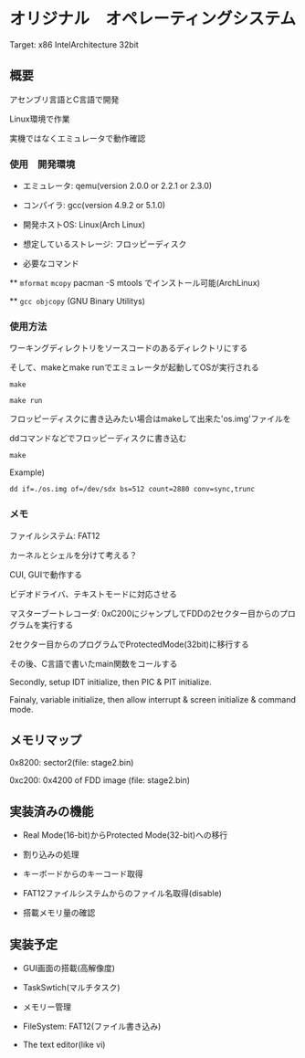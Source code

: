 ﻿オリジナル　オペレーティングシステム
====

Target: x86 IntelArchitecture 32bit

## 概要

アセンブリ言語とC言語で開発

Linux環境で作業

実機ではなくエミュレータで動作確認

### 使用　開発環境

* エミュレータ: qemu(version 2.0.0 or 2.2.1 or 2.3.0)

* コンパイラ: gcc(version 4.9.2 or 5.1.0)

* 開発ホストOS: Linux(Arch Linux)

* 想定しているストレージ: フロッピーディスク

* 必要なコマンド

** `mformat` `mcopy`
pacman -S mtools でインストール可能(ArchLinux)

** `gcc objcopy` (GNU Binary Utilitys)

### 使用方法

ワーキングディレクトリをソースコードのあるディレクトリにする

そして、makeとmake runでエミュレータが起動してOSが実行される

`make`

`make run`

フロッピーディスクに書き込みたい場合はmakeして出来た'os.img'ファイルを

ddコマンドなどでフロッピーディスクに書き込む

`make`

Example)

`dd if=./os.img of=/dev/sdx bs=512 count=2880 conv=sync,trunc`

### メモ

ファイルシステム: FAT12

カーネルとシェルを分けて考える？

CUI, GUIで動作する

ビデオドライバ、テキストモードに対応させる

マスターブートレコーダ: 0xC200にジャンプしてFDDの2セクター目からのプログラムを実行する

2セクター目からのプログラムでProtectedMode(32bit)に移行する

その後、C言語で書いたmain関数をコールする

Secondly, setup IDT initialize, then PIC & PIT initialize.

Fainaly, variable initialize, then allow interrupt & screen initialize & command mode.

## メモリマップ
0x8200: sector2(file: stage2.bin)

0xc200: 0x4200 of FDD image (file: stage2.bin)

## 実装済みの機能

* Real Mode(16-bit)からProtected Mode(32-bit)への移行

* 割り込みの処理

* キーボードからのキーコード取得

* FAT12ファイルシステムからのファイル名取得(disable)

* 搭載メモリ量の確認

## 実装予定

* GUI画面の搭載(高解像度)

* TaskSwtich(マルチタスク)

* メモリー管理

* FileSystem: FAT12(ファイル書き込み)

* The text editor(like vi)

